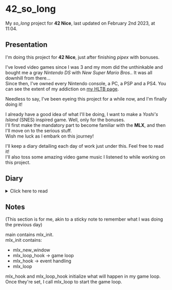 # 42_so_long

My *so_long* project for **42 Nice**, last updated on February 2nd 2023, at 11:04.

## Presentation

I'm doing this project for **42 Nice**, just after finishing *pipex* with bonuses.

I've loved video games since I was 3 and my mom did the unthinkable and bought me a gray *Nintendo DS* with *New Super Mario Bros.*. It was all downhill from there...  
Since then, I've owned every Nintendo console, a PC, a PSP and a PS4. You can see the extent of my addiction on [my HLTB page].

[my HLTB page]: https://howlongtobeat.com/user/SCOUNDREL

Needless to say, I've been eyeing this project for a while now, and I'm finally doing it!

I already have a good idea of what I'll be doing, I want to make a *Yoshi's Island* (SNES) inspired game. Well, only for the bonuses.  
I'll first make the mandatory part to become familiar with the **MLX**, and then I'll move on to the serious stuff.  
Wish me luck as I embark on this journey!

I'll keep a diary detailing each day of work just under this. Feel free to read it!  
I'll also toss some amazing video game music I listened to while working on this project.

## Diary

<details>
<summary>Click here to read</summary>

### February 2nd 2023

I just started this project today, so nothing of note happened. I just setup a basic Makefile, my work tree and my header files.  
I also imported the MLX and skimmed over its documentation (btw, thanks to hsmits and jvan-sni for [42 Docs]!)

[42 Docs]: https://harm-smits.github.io/42docs/libs/minilibx
</details>

## Notes

(This section is for me, akin to a sticky note to remember what I was doing the previous day)

main contains mlx_init.  
mlx_init contains:  
- mlx_new_window
- mlx_loop_hook -> game loop
- mlx_hook -> event handling
- mlx_loop

mlx_hook and mlx_loop_hook initialize what will happen in my game loop.  
Once they're set, I call mlx_loop to start the game loop.
